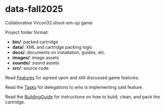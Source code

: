 # data-fall2025
Collaborative Vircon32 shoot-em-up game

Project folder format:

  * **bin/**: packed cartridge
  * **data/**: XML and cartridge packing logic
  * **docs/**: documents on installation, guides, etc.
  * **images/**: image assets
  * **sounds/**: sound assets
  * **src/**: source code

Read  [Features](Features.md) for  agreed upon  and still  discussed game
features.

Read the  [Tasks](Tasks.md) for delegations  to who is  implementing said
feature.

Read the  [BuildingGuide](docs/BuildingGuide.md) for instructions  on how
to build, clean, and pack the cartridge.

